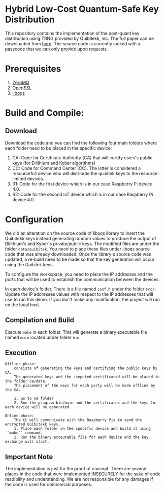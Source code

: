 # Hybrid Low-Cost Quantum-Safe Key Distribution

This repository contains the implementation of the post-quant key distribution using TRNG provided by Quibitekk, Inc.
The full paper can be downloaded from [here](https://cse.usf.edu/~attilaayavuz/article/22/HQKD_USFQubitekk_2022.pdf). The source code is currently locked with a passcode that we can only provide upon requests.


# Prerequisites
1. [ZeroMQ](https://github.com/zeromq/libzmq)
2. [OpenSSL](https://www.openssl.org/)
3. [liboqs](https://github.com/open-quantum-safe/liboqs)


# Build and Compile:

## Download
Download the code and you can find the following four main folders where each folder need to be placed in the specific device:

1. CA: Code for Certificate Authority (CA) that will certify users's public keys (for Dilithium and Kyber algorithms)
2. CC: Code for Command Center (CC). The latter is considered a resourcefull device who will distribute the quibitek keys to the 
resource-limited devices.
3. R1: Code for the first device which is in our case Raspberry Pi device 4.0.
4. R2: Code for the second IoT device which is in our case Raspberry Pi device 4.0.


# Configuration
We did an alteration on the source code of liboqs library to insert the Quibitekk keys instead generating random values to produce the output
of Dilithium's and Kyber's private/public keys.
The modified files are under the folder ``data/quibitek``.
You need to place these files under liboqs source code that was already downloaded.
Once the library's source code was updated, a re-build need to be made so that the key generation will occur using the Quibitek keys.



To configure the workspace; you need to place the IP addresses and the ports that will be used to establish the communication between the 
devices.

In each device's folder,
There is a file named ``conf.h`` under the folder ``src/``:
Update the IP addresses values with respect to the IP addresses that will use to run this demo.
If you don't make any modification, the project will run on the local host.


## Compilation and Build
Execute ``make`` in each folder. This will generate a binary executable file named ``main`` 
located under folder ``bin``.


## Execution
    Offline phase:
        consists of generating the keys and certifying the public keys by CA.
        The generated keys and the computed certificated will be placed in the folder ca/data.
        The placement of the keys for each party will be made offline by the CA.

        1. Go to CA folder
        2. Run the program bin/main and the certificates and the keys for each device will be generated.

    Online phase:
        The CC will communicate with the Raspberry Pis to send the encrypted Quibitekk keys.
        1. Place each folder on the specific device and build it using ``make`` command.
        2. Run the binary exceutable file for each device and the key exchange will start.


## Important Note 
The implementation is just for the proof of concept. There are several places in the code that were implemented INSECURELY for the 
sake of code readibility and understanding. We are not responsible for any damages if the code is used for commercial purposes.
